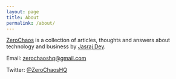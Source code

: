 ```yaml
---
layout: page
title: About
permalink: /about/
---
```


[ZeroChaos](https://zerochaos.github.com) is a collection of articles, thoughts and answers about technology and business by [Jasraj Dey](mailto:zerochaoshq@gmail.com).


Email: [zerochaoshq@gmail.com](mailto:zerochaoshq@gmail.com)

Twitter: [@ZeroChaosHQ](https://twitter.com/ZeroChaosHQ)





